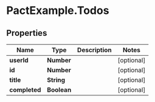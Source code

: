 # PactExample.Todos

## Properties
Name | Type | Description | Notes
------------ | ------------- | ------------- | -------------
**userId** | **Number** |  | [optional] 
**id** | **Number** |  | [optional] 
**title** | **String** |  | [optional] 
**completed** | **Boolean** |  | [optional] 


